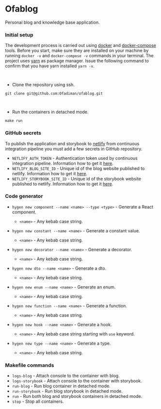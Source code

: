# Ofablog

Personal blog and knowledge base application.

### Initial setup

The development process is carried out using [docker](https://www.docker.com/) and [docker-compose](https://docs.docker.com/compose/) tools.
Before you start, make sure they are installed on your machine by running `docker -v` and `docker-compose -v` commands in your terminal.
The project uses [yarn](https://yarnpkg.com/) as package manager. Issue the following command to confirm that you have yarn installed `yarn -v`.

<br/>

- Clone the repository using ssh.

```shell
git clone git@github.com:Ofadiman/ofablog.git
```

<br/>

- Run the containers in detached mode.

```shell
make run
```

### GitHub secrets

To publish the application and storybook to [netlify](https://app.netlify.com/) from continuous integration pipeline you must add a few secrets in GitHub repository.

- `NETLIFY_AUTH_TOKEN` - Authentication token used by continuous integration pipeline. Information how to get it [here](https://docs.netlify.com/cli/get-started/#obtain-a-token-in-the-netlify-ui).
- `NETLIFY_BLOG_SITE_ID` - Unique id of the blog website published to netlify. Information how to get it [here](https://docs.netlify.com/cli/get-started/#link-with-an-environment-variable).
- `NETLIFY_STORYBOOK_SITE_ID` - Unique id of the storybook website published to netlify. Information how to get it [here](https://docs.netlify.com/cli/get-started/#link-with-an-environment-variable).

### Code generator

- `hygen new component --name <name> --type <type>` - Generate a React component.

  - `<name>` - Any kebab case string.

- `hygen new constant --name <name>` - Generate a constant value.

  - `<name>` - Any kebab case string.

- `hygen new decorator --name <name>` - Generate a decorator.

  - `<name>` - Any kebab case string.

- `hygen new dto --name <name>` - Generate a dto.

  - `<name>` - Any kebab case string.

- `hygen new enum --name <name>` - Generate an enum.

  - `<name>` - Any kebab case string.

- `hygen new function --name <name>` - Generate a function.

  - `<name>` - Any kebab case string.

- `hygen new hook --name <name>` - Generate a hook.

  - `<name>` - Any kebab case string starting with `use` keyword.

- `hygen new type --name <name>` - Generate a type.
  - `<name>` - Any kebab case string.

### Makefile commands

- `logs-blog` - Attach console to the container with blog.
- `logs-storybook` - Attach console to the container with storybook.
- `run-blog` - Run blog container in detached mode.
- `run-storybook` - Run blog storybook in detached mode.
- `run` - Run both blog and storybook containers in detached mode.
- `stop` - Stop all containers.

